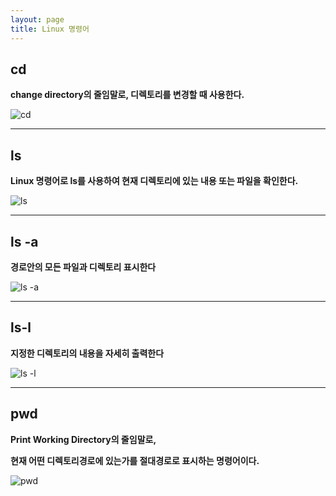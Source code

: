 ```yaml
---
layout: page
title: Linux 명령어
---
```


## **cd**

**change directory의 줄임말로, 디렉토리를 변경할 때 사용한다.**

![cd](https://ifh.cc/g/Ri8QRx.png)

***

## **ls**

**Linux 명령어로 ls를 사용하여 현재 디렉토리에 있는 내용 또는 파일을 확인한다.**

![ls](https://ifh.cc/g/GG84WQ.png)

***

## **ls -a**

**경로안의 모든 파일과 디렉토리 표시한다**

![ls -a](https://ifh.cc/g/yAJz5H.png)

***

## **ls-l**

**지정한 디렉토리의 내용을 자세히 출력한다**

![ls -l](https://ifh.cc/g/F1zZjJ.png)

***

## **pwd**



**Print Working Directory의 줄임말로,**

**현재 어떤 디렉토리경로에 있는가를 절대경로로 표시하는 명령어이다.**

![pwd](https://ifh.cc/g/ih4axr.png)

